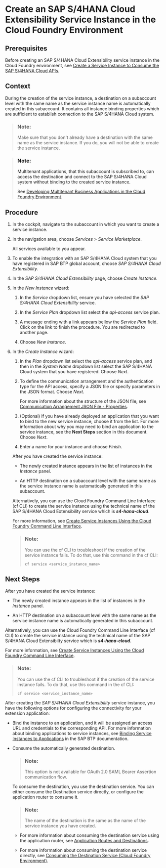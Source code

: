 <!-- loiod866cf6d012e450d9643356d031067eb -->

# Create an SAP S/4HANA Cloud Extensibility Service Instance in the Cloud Foundry Environment



<a name="loiod866cf6d012e450d9643356d031067eb__prereq_fms_2dv_5lb"/>

## Prerequisites

Before creating an SAP S/4HANA Cloud Extensibility service instance in the Cloud Foundry environment, see [Create a Service Instance to Consume the SAP S/4HANA Cloud APIs](Create_a_Service_Instance_to_Consume_the_SAP_S4HANA_Cloud_APIs_a735641.md).



<a name="loiod866cf6d012e450d9643356d031067eb__context_b4x_ncv_5lb"/>

## Context

During the creation of the service instance, a destination on a subaccount level with the same name as the service instance name is automatically created in this subaccount. It contains all instance binding properties which are sufficient to establish connection to the SAP S/4HANA Cloud system.

> ### Note:  
> Make sure that you don't already have a destination with the same name as the service instance. If you do, you will not be able to create the service instance.

> ### Note:  
> Multitenant applications, that this subaccount is subscribed to, can access the destination and connect to the SAP S/4HANA Cloud system without binding to the created service instance.
> 
> See [Developing Multitenant Business Applications in the Cloud Foundry Environment](https://help.sap.com/viewer/65de2977205c403bbc107264b8eccf4b/Cloud/en-US/5e8a2b74e4f2442b8257c850ed912f48.html).



<a name="loiod866cf6d012e450d9643356d031067eb__steps_c4x_ncv_5lb"/>

## Procedure

1.  In the cockpit, navigate to the subaccount in which you want to create a service instance.

2.  In the navigation area, choose *Services* \> *Service Marketplace*.

    All services available to you appear.

3.  To enable the integration with an SAP S/4HANA Cloud system that you have registered in SAP BTP global account, choose *SAP S/4HANA Cloud Extensibility*.

4.  In the *SAP S/4HANA Cloud Extensibility* page, choose *Create Instance*.

5.  In the *New Instance* wizard:

    1.  In the *Service* dropdown list, ensure you have selected the *SAP S/4HANA Cloud Extensibility* service.

    2.  In the *Service Plan* dropdown list select the *api-access* service plan.

    3.  A message ending with a link appears bellow the *Service Plan* field. Click on the link to finish the procedure. You are redirected to another page.

    4.  Choose *New Instance*.

6.  In the *Create Instance* wizard:

    1.  In the *Plan* dropdown list select the *api-access* service plan, and then in the *System Name* dropdown list select the SAP S/4HANA Cloud system that you have registered. Choose *Next*.

    2.  To define the communication arrangement and the authentication type for the API access, specify a JSON file or specify parameters in the JSON format. Choose *Next*.

        For more information about the structure of the JSON file, see [Communication Arrangement JSON File - Properties](Communication_Arrangement_JSON_File_-_Properties_553a4c6.md).

    3.  \(Optional\) If you have already deployed an application that you want to bind to the new service instance, choose it from the list. For more information about why you may need to bind an application to the service instance, see the **Next Steps** section in this document. Choose *Next*.

    4.  Enter a name for your instance and choose *Finish*.

    After you have created the service instance:

    -   The newly created instance appears in the list of instances in the *Instance* panel.

    -   An HTTP destination on a subaccount level with the same name as the service instance name is automatically generated in this subaccount.

    Alternatively, you can use the Cloud Foundry Command Line Interface \(cf CLI\) to create the service instance using the technical name of the SAP S/4HANA Cloud Extensibility service which is ***s4-hana-cloud***.

    For more information, see [Create Service Instances Using the Cloud Foundry Command Line Interface](https://help.sap.com/viewer/65de2977205c403bbc107264b8eccf4b/Cloud/en-US/a872531845d6416b8fa07a8b84875d7e.html).

    > ### Note:  
    > You can use the cf CLI to troubleshoot if the creation of the service instance fails. To do that, use this command in the cf CLI:
    > 
    > ```
    > cf service <service_instance_name>
    > ```




<a name="loiod866cf6d012e450d9643356d031067eb__postreq_adx_zn4_lhb"/>

## Next Steps

After you have created the service instance:

-   The newly created instance appears in the list of instances in the *Instance* panel.

-   An HTTP destination on a subaccount level with the same name as the service instance name is automatically generated in this subaccount.


Alternatively, you can use the Cloud Foundry Command Line Interface \(cf CLI\) to create the service instance using the technical name of the SAP S/4HANA Cloud Extensibilty service which is ***s4-hana-cloud***.

For more information, see [Create Service Instances Using the Cloud Foundry Command Line Interface](https://help.sap.com/viewer/65de2977205c403bbc107264b8eccf4b/Cloud/en-US/a872531845d6416b8fa07a8b84875d7e.html).

> ### Note:  
> You can use the cf CLI to troubleshoot if the creation of the service instance fails. To do that, use this command in the cf CLI:
> 
> ```
> cf service <service_instance_name>
> ```

After creating the *SAP S/4HANA Cloud Extensibility* service instance, you have the following options for configuring the connectivity for your extension application:

-   Bind the instance to an application, and it will be assigned an access URL and credentials to the corresponding API. For more information about binding applications to service instances, see [Binding Service Instances to Applications](https://help.sap.com/viewer/65de2977205c403bbc107264b8eccf4b/Cloud/en-US/e98280a71f17413088f8a10838a1e4cc.html?q=binding%20applications) in the SAP BTP documentation.

-   Consume the automatically generated destination.

    > ### Note:  
    > This option is not available for OAuth 2.0 SAML Bearer Assertion communication flow.

    To consume the destination, you use the destination service. You can either consume the Destination service directly, or configure the application router to consume it.

    > ### Note:  
    > The name of the destination is the same as the name of the service instance you have created.

    -   For more information about consuming the destination service using the application router, see [Application Routes and Destinations](https://help.sap.com/viewer/65de2977205c403bbc107264b8eccf4b/Cloud/en-US/3cc788ebc00e40a091505c6b3fa485e7.html).

    -   For more information about consuming the destination service directly, see [Consuming the Destination Service \(Cloud Foundry Environment\)](https://help.sap.com/viewer/cca91383641e40ffbe03bdc78f00f681/Cloud/en-US/7e306250e08340f89d6c103e28840f30.html).

